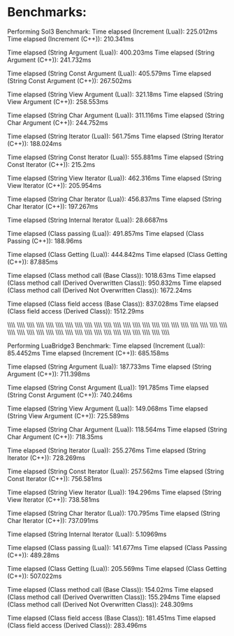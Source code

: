 # Benchmarks:

Performing Sol3 Benchmark:
Time elapsed (Increment (Lua)): 225.012ms
Time elapsed (Increment (C++)): 210.341ms

Time elapsed (String Argument (Lua)): 400.203ms
Time elapsed (String Argument (C++)): 241.732ms

Time elapsed (String Const Argument (Lua)): 405.579ms
Time elapsed (String Const Argument (C++)): 267.502ms

Time elapsed (String View Argument (Lua)): 321.18ms
Time elapsed (String View Argument (C++)): 258.553ms

Time elapsed (String Char Argument (Lua)): 311.116ms
Time elapsed (String Char Argument (C++)): 244.752ms

Time elapsed (String Iterator (Lua)): 561.75ms
Time elapsed (String Iterator (C++)): 188.024ms

Time elapsed (String Const Iterator (Lua)): 555.881ms
Time elapsed (String Const Iterator (C++)): 215.2ms

Time elapsed (String View Iterator (Lua)): 462.316ms
Time elapsed (String View Iterator (C++)): 205.954ms

Time elapsed (String Char Iterator (Lua)): 456.837ms
Time elapsed (String Char Iterator (C++)): 197.267ms

Time elapsed (String Internal Iterator (Lua)): 28.6687ms

Time elapsed (Class passing (Lua)): 491.857ms
Time elapsed (Class Passing (C++)): 188.96ms

Time elapsed (Class Getting (Lua)): 444.842ms
Time elapsed (Class Getting (C++)): 87.885ms

Time elapsed (Class method call (Base Class)): 1018.63ms
Time elapsed (Class method call (Derived Overwritten Class)): 950.832ms
Time elapsed (Class method call (Derived Not Overwritten Class)): 1672.24ms

Time elapsed (Class field access (Base Class)): 837.028ms
Time elapsed (Class field access (Derived Class)): 1512.29ms

\\\\\\\\ \\\\\\\\ \\\\\\\\ \\\\\\\\ \\\\\\\\ \\\\\\\\ \\\\\\\\ \\\\\\\\ \\\\\\\\ \\\\\\\\ \\\\\\\\ \\\\\\\\ \\\\\\\\ \\\\\\\\ \\\\\\\\ \\\\\\\\ \\\\\\\\ \\\\\\\\ \\\\\\\\ \\\\\\\\ \\\\\\\\ \\\\\\\\ \\\\\\\\ \\\\\\\\ \\\\\\\\ \\\\\\\\ \\\\\\\\ \\\\\\\\ \\\\\\\\ \\\\\\\\ \\\\\\\\ \\\\\\\\ \\\\\\\\ \\\\\\\\ \\\\\\\\ \\\\\\\\ \\\\\\\\ \\\\\\\\ \\\\\\\\ \\\\\\\\ 

Performing LuaBridge3 Benchmark:
Time elapsed (Increment (Lua)): 85.4452ms
Time elapsed (Increment (C++)): 685.158ms

Time elapsed (String Argument (Lua)): 187.733ms
Time elapsed (String Argument (C++)): 711.398ms

Time elapsed (String Const Argument (Lua)): 191.785ms
Time elapsed (String Const Argument (C++)): 740.246ms

Time elapsed (String View Argument (Lua)): 149.068ms
Time elapsed (String View Argument (C++)): 725.589ms

Time elapsed (String Char Argument (Lua)): 118.564ms
Time elapsed (String Char Argument (C++)): 718.35ms

Time elapsed (String Iterator (Lua)): 255.276ms
Time elapsed (String Iterator (C++)): 728.269ms

Time elapsed (String Const Iterator (Lua)): 257.562ms
Time elapsed (String Const Iterator (C++)): 756.581ms

Time elapsed (String View Iterator (Lua)): 194.296ms
Time elapsed (String View Iterator (C++)): 738.581ms

Time elapsed (String Char Iterator (Lua)): 170.795ms
Time elapsed (String Char Iterator (C++)): 737.091ms

Time elapsed (String Internal Iterator (Lua)): 5.10969ms

Time elapsed (Class passing (Lua)): 141.677ms
Time elapsed (Class Passing (C++)): 489.28ms

Time elapsed (Class Getting (Lua)): 205.569ms
Time elapsed (Class Getting (C++)): 507.022ms

Time elapsed (Class method call (Base Class)): 154.02ms
Time elapsed (Class method call (Derived Overwritten Class)): 155.294ms
Time elapsed (Class method call (Derived Not Overwritten Class)): 248.309ms

Time elapsed (Class field access (Base Class)): 181.451ms
Time elapsed (Class field access (Derived Class)): 283.496ms

